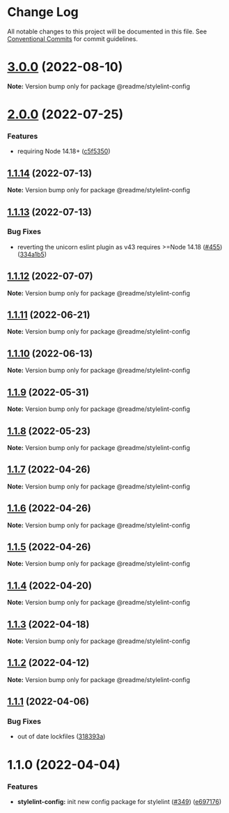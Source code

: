 # Change Log

All notable changes to this project will be documented in this file.
See [Conventional Commits](https://conventionalcommits.org) for commit guidelines.

# [3.0.0](https://github.com/readmeio/standards/compare/@readme/stylelint-config@2.0.0...@readme/stylelint-config@3.0.0) (2022-08-10)

**Note:** Version bump only for package @readme/stylelint-config





# [2.0.0](https://github.com/readmeio/standards/compare/@readme/stylelint-config@1.1.14...@readme/stylelint-config@2.0.0) (2022-07-25)


### Features

* requiring Node 14.18+ ([c5f5350](https://github.com/readmeio/standards/commit/c5f5350935fc6bed8b5bf27f0c7d92316a6b3cd0))





## [1.1.14](https://github.com/readmeio/standards/compare/@readme/stylelint-config@1.1.13...@readme/stylelint-config@1.1.14) (2022-07-13)

**Note:** Version bump only for package @readme/stylelint-config





## [1.1.13](https://github.com/readmeio/standards/compare/@readme/stylelint-config@1.1.12...@readme/stylelint-config@1.1.13) (2022-07-13)


### Bug Fixes

* reverting the unicorn eslint plugin as v43 requires >=Node 14.18 ([#455](https://github.com/readmeio/standards/issues/455)) ([334a1b5](https://github.com/readmeio/standards/commit/334a1b58bdf72f4152529f29655d2d6411cb4d76))





## [1.1.12](https://github.com/readmeio/standards/compare/@readme/stylelint-config@1.1.11...@readme/stylelint-config@1.1.12) (2022-07-07)

**Note:** Version bump only for package @readme/stylelint-config





## [1.1.11](https://github.com/readmeio/standards/compare/@readme/stylelint-config@1.1.10...@readme/stylelint-config@1.1.11) (2022-06-21)

**Note:** Version bump only for package @readme/stylelint-config





## [1.1.10](https://github.com/readmeio/standards/compare/@readme/stylelint-config@1.1.9...@readme/stylelint-config@1.1.10) (2022-06-13)

**Note:** Version bump only for package @readme/stylelint-config





## [1.1.9](https://github.com/readmeio/standards/compare/@readme/stylelint-config@1.1.8...@readme/stylelint-config@1.1.9) (2022-05-31)

**Note:** Version bump only for package @readme/stylelint-config





## [1.1.8](https://github.com/readmeio/standards/compare/@readme/stylelint-config@1.1.7...@readme/stylelint-config@1.1.8) (2022-05-23)

**Note:** Version bump only for package @readme/stylelint-config





## [1.1.7](https://github.com/readmeio/standards/compare/@readme/stylelint-config@1.1.6...@readme/stylelint-config@1.1.7) (2022-04-26)

**Note:** Version bump only for package @readme/stylelint-config





## [1.1.6](https://github.com/readmeio/standards/compare/@readme/stylelint-config@1.1.5...@readme/stylelint-config@1.1.6) (2022-04-26)

**Note:** Version bump only for package @readme/stylelint-config





## [1.1.5](https://github.com/readmeio/standards/compare/@readme/stylelint-config@1.1.4...@readme/stylelint-config@1.1.5) (2022-04-26)

**Note:** Version bump only for package @readme/stylelint-config





## [1.1.4](https://github.com/readmeio/standards/compare/@readme/stylelint-config@1.1.3...@readme/stylelint-config@1.1.4) (2022-04-20)

**Note:** Version bump only for package @readme/stylelint-config





## [1.1.3](https://github.com/readmeio/standards/compare/@readme/stylelint-config@1.1.2...@readme/stylelint-config@1.1.3) (2022-04-18)

**Note:** Version bump only for package @readme/stylelint-config





## [1.1.2](https://github.com/readmeio/standards/compare/@readme/stylelint-config@1.1.1...@readme/stylelint-config@1.1.2) (2022-04-12)

**Note:** Version bump only for package @readme/stylelint-config





## [1.1.1](https://github.com/readmeio/standards/compare/@readme/stylelint-config@1.1.0...@readme/stylelint-config@1.1.1) (2022-04-06)


### Bug Fixes

* out of date lockfiles ([318393a](https://github.com/readmeio/standards/commit/318393ac195feda4701da171af08e02a80dedf12))





# 1.1.0 (2022-04-04)


### Features

* **stylelint-config:** init new config package for stylelint ([#349](https://github.com/readmeio/standards/issues/349)) ([e697176](https://github.com/readmeio/standards/commit/e697176e4b1d95528175e148d5d4acec25e346d4))

